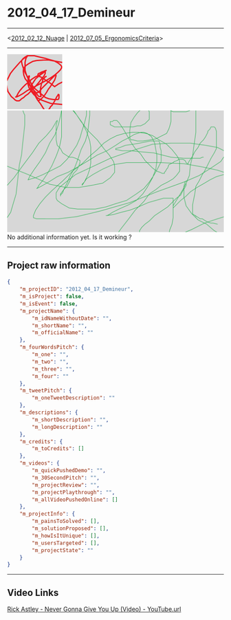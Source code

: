 # 2012_04_17_Demineur  
  
-------------------------   

  <[2012_02_12_Nuage](../2012_02_12_Nuage/readme.md) | [2012_07_05_ErgonomicsCriteria](../2012_07_05_ErgonomicsCriteria/readme.md)>
  
-------------------------   

[![Icon Img](icon.png)](icon.png)  
[![Preview Img](preview.png)](preview.png)   No additional information yet.  Is it working ?
  
-------------------------   

## Project raw information   
``` json  
{
    "m_projectID": "2012_04_17_Demineur",
    "m_isProject": false,
    "m_isEvent": false,
    "m_projectName": {
        "m_idNameWithoutDate": "",
        "m_shortName": "",
        "m_officialName": ""
    },
    "m_fourWordsPitch": {
        "m_one": "",
        "m_two": "",
        "m_three": "",
        "m_four": ""
    },
    "m_tweetPitch": {
        "m_oneTweetDescription": ""
    },
    "m_descriptions": {
        "m_shortDescription": "",
        "m_longDescription": ""
    },
    "m_credits": {
        "m_toCredits": []
    },
    "m_videos": {
        "m_quickPushedDemo": "",
        "m_30SecondPitch": "",
        "m_projectReview": "",
        "m_projectPlaythrough": "",
        "m_allVideoPushedOnline": []
    },
    "m_projectInfo": {
        "m_painsToSolved": [],
        "m_solutionProposed": [],
        "m_howIsItUnique": [],
        "m_usersTargeted": [],
        "m_projectState": ""
    }
}
```  

  
-------------------------   

## Video Links   
[Rick Astley - Never Gonna Give You Up (Video) - YouTube.url](https://www.youtube.com/watch?v=dQw4w9WgXcQ)
   